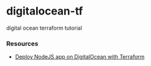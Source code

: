 # digitalocean-tf
digital ocean terraform tutorial 






### Resources

* [Deploy NodeJS app on DigitalOcean with Terraform](https://www.digitalocean.com/community/tutorials/how-to-deploy-a-node-js-app-using-terraform-on-ubuntu-14-04)